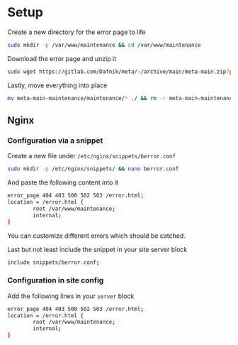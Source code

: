 # Setup

Create a new directory for the error page to life
```bash
sudo mkdir -p /var/www/maintenance && cd /var/www/maintenance
```

Download the error page and unzip it
```bash
sudo wget https://gitlab.com/Dafnik/meta/-/archive/main/meta-main.zip?path=maintenance && unzip ./meta-main.zip?path=maintenance && rm 'meta-main.zip?path=maintenance'
```

Lastly, move everything into place
```bash
mv meta-main-maintenance/maintenance/* ./ && rm -r meta-main-maintenance/
```

## Nginx
### Configuration via a snippet

Create a new file under `/etc/nginx/snippets/berror.conf`
```bash
sudo mkdir -p /etc/nginx/snippets/ && nano berror.conf
```

And paste the following content into it
```bash
error_page 404 403 500 502 503 /error.html;
location = /error.html {
        root /var/www/maintenance;
        internal;
}
```

You can customize different errors which should be catched.

Last but not least include the snippet in your site server block
```bash
include snippets/berror.conf;
```

### Configuration in site config
Add the following lines in your `server` block
```bash
error_page 404 403 500 502 503 /error.html;
location = /error.html {
        root /var/www/maintenance;
        internal;
}
```
